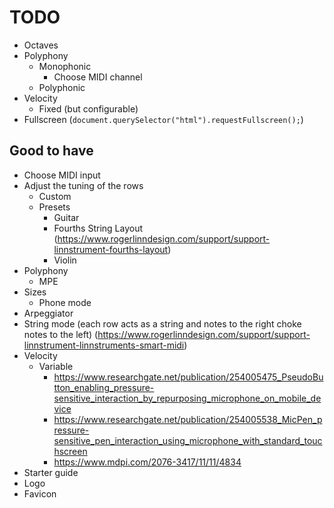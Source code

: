 # TODO

- Octaves
- Polyphony
  - Monophonic
    - Choose MIDI channel
  - Polyphonic
- Velocity
  - Fixed (but configurable)
- Fullscreen (`document.querySelector("html").requestFullscreen();`)

## Good to have

- Choose MIDI input
- Adjust the tuning of the rows
  - Custom
  - Presets
    - Guitar
    - Fourths String Layout (https://www.rogerlinndesign.com/support/support-linnstrument-fourths-layout)
    - Violin
- Polyphony
  - MPE
- Sizes
  - Phone mode
- Arpeggiator
- String mode (each row acts as a string and notes to the right choke notes to the left) (https://www.rogerlinndesign.com/support/support-linnstrument-linnstruments-smart-midi)
- Velocity
  - Variable
    - https://www.researchgate.net/publication/254005475_PseudoButton_enabling_pressure-sensitive_interaction_by_repurposing_microphone_on_mobile_device
    - https://www.researchgate.net/publication/254005538_MicPen_pressure-sensitive_pen_interaction_using_microphone_with_standard_touchscreen
    - https://www.mdpi.com/2076-3417/11/11/4834
- Starter guide
- Logo
- Favicon